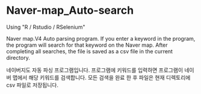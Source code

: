 # Naver-map_Auto-search
Using "R / Rstudio / RSelenium"

Naver map.V4 Auto parsing program.
If you enter a keyword in the program, the program will search for that keyword on the Naver map.
After completing all searches, the file is saved as a csv file in the current directory.

네이버지도 자동 파싱 프로그램입니다.
프로그램에 키워드를 입력하면 프로그램이 네이버 맵에서 해당 키워드를 검색합니다.
모든 검색을 완료 한 후 파일은 현재 디렉토리에 csv 파일로 저장됩니다.
